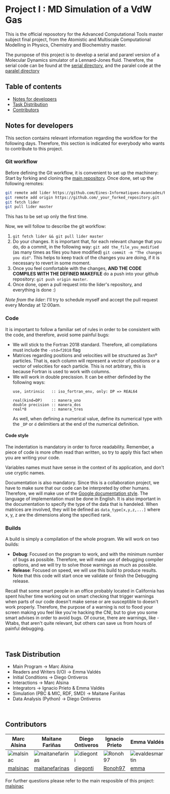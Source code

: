 # Project I : MD Simulation of a VdW Gas

This is the official reposotory for the Advanced Computational Tools master subject final project, from the Atomistic and Multiscale Computational Modelling in Physics, Chemistry and Biochemistry master.

The puropose of this project is to develop a serial and pararel version of a Molecular Dynamics simulator of a Lennard-Jones fluid. Therefore, the serial code can be found at the [serial directory](./serial/), and the paralel code at the [paralel directory](./paralel/)

## Table of contents

- [Notes for developers](#notes-for-developers)
- [Task Distribution](#task-distribution)
- [Contributors](#contributors)

## Notes for developers
This section contains relevant information regarding the workflow for the following days. Therefore, this section is indicated for everybody who wants to contribute to this project.

### Git workflow
Before defining the Git workflow, it is convenient to set up the machinery:
Start by forking and cloning the [main repository](https://github.com/Eines-Informatiques-Avancades/Project_I).
Once done, set up the following remotes:
```bash
git remote add lider https://github.com/Eines-Informatiques-Avancades/Project_I.git
git remote add origin https://github.com/_your_forked_repository.git
git fetch lider
git pull lider master
```

This has to be set up only the first time.

Now, we will follow to describe the git workflow:

1. `git fetch lider && git pull lider master`
2. Do your changes. It is important that, for each relevant change that you do, do a commit, in the following way: `git add the_file_you_modified` (as many times as files you have modified) `git commit -m "The changes you did"`. This helps 
to keep track of the changes you are doing, if it is necessary to revert in some moment.
2. Once you feel comfortable with the changes, **AND THE CODE COMPILES WITH THE DEFINED MAKEFILE** do a push into your github repository: `git push origin master`.
3. Once done, open a pull request into the lider's repository, and everything is done :)

_Note from the lider_: I'll try to schedule myself and accept the pull request every Monday at 12:00am.

### Code
It is important to follow a familiar set of rules in order to be consistent with the code, and therefore, avoid some painful bugs:

- We will stick to the Fortran 2018 standard. Therefore, all compilations must include the `-std=f2018` flag
- Matrices regarding positions and velocities will be structured as 3xnº particles. That is, each column will represent a vector of positions or a vector of velocities for each particle. This is not arbitrary, this is because Fortran is used to work with columns.
- We will work in double precission. It can be either definded by the following ways:
    ```Fortran
    use, intrinsic   :: iso_fortran_env, only: DP => REAL64
    
    real(kind=DP)    :: manera_uno
    double precision :: manera_dos
    real*8           :: manera_tres 
    ```
    As well, when defining a numerical value, define its numerical type with the `_DP` or `d` delimitiers at the end of the numerical definition.
#### Code style

The indentation is mandatory in order to force readability. Remember, a piece of code is more often read than written, so try to apply this fact when you are writing your code. 

Variables names must have sense in the context of its application, and don't use cryptic names.

Documentation is also mandatory. Since this is a collaboration project, we have to make sure that our code can be interpreted by other humans. Therefore, we will make use of the [Google documentation style](https://sphinxcontrib-napoleon.readthedocs.io/en/latest/example_google.html). The language of implementation must be done in English. It is also important in the documentation to specify the type of the data that is handeled. When matrices are involved, they will be defined as `data_type[x,y,z,...]` where x, y, z are the dimensions along the specified rank.

### Builds
A build is simply a compilation of the whole program. We will work on two builds:

- **Debug**: Focused on the program to work, and with the minimum number of bugs as possible. Therefore, we will make use of debugging compiler options, and we will try to solve those warnings as much as possible.
- **Release**: Focused on speed, we will use this build to produce results. Note that this code will start once we validate or finish the Debugging release.

Recall that some smart people in an office probably located in California has spent his/her time working out on smart checking that trigger warnings when parts of our code doesn't make sense or are susceptible to doesn't work properly. Therefore, the purpose of a warning is not to flood your screen making you feel like you're hacking the CNI, but to give you some smart advises in order to avoid bugs. Of course, there are warnings, like -Wtabs, that aren't quite relevant, but others can save us from hours of painful debugging.

<br>

## Task Distribution
- Main Program &rarr; Marc Alsina
- Readers and Writers (I/O) &rarr; Emma Valdés
- Initial Conditions &rarr; Diego Ontiveros
- Interactions &rarr; Marc Alsina
- Integrators &rarr; Ignacio Prieto & Emma Valdés
- Simulation (PBC & MIC, RDF, SMD) &rarr; Maitane Fariñas
- Data Analysis (Python) &rarr; Diego Ontiveros

<br>

## Contributors

|  Marc Alsina   |  Maitane Fariñas  |  Diego Ontiveros   |  Ignacio Prieto   |  Emma Valdés  |
| -------------- | ----------------- | ------------------ | ----------------- | ------------- |
| ![malsinac](https://github.com/malsinac.png "malsinac") | ![maitanefarinas](https://github.com/maitanefarinas.png "maitanefarinas") | ![diegonti](https://github.com/diegonti.png "diegonti") | ![Ronoh97](https://github.com/Ronoh97.png "Ronoh97") | ![evaldesmartin](https://github.com/evaldesmartin.png "evaldesmartin") |
| [malsinac](https://github.com/malsinac)                                 | [maitanefarinas](https://github.com/maitanefarinas)| [diegonti](https://github.com/diegonti)                                  | [Ronoh97](https://github.com/Ronoh97)                                  | [emma](https://github.com/evaldesmartin)                                  |

For further questions please refer to the main resposible of this project: [malsinac](https://github.com/malsinac) 
